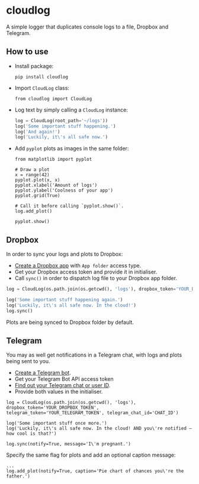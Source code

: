 # cloudlog
A simple logger that duplicates console logs to a file, Dropbox and Telegram.

## How to use

* Install package: 
  
	```
	pip install cloudlog
	```
	
* Import `CloudLog` class:

	```
	from cloudlog import CloudLog
	```

* Log text by simply calling a `CloudLog` instance:

	```python
	log = CloudLog(root_path='~/logs'))
	log('Some important stuff happening.')
	log('And again!')
	log('Luckily, it\'s all safe now.')
	```

* Add `pyplot` plots as images in the same folder:

	```
	from matplotlib import pyplot

	# Draw a plot
	x = range(42)
	pyplot.plot(x, x)
	pyplot.xlabel('Amount of logs')
	pyplot.ylabel('Coolness of your app')
	pyplot.grid(True)

	# Call it before calling `pyplot.show()`.
	log.add_plot()

	pyplot.show()
	```

## Dropbox
In order to sync your logs and plots to Dropbox: 
* [Create a Dropbox app](https://www.dropbox.com/developers/apps/create) with `App folder` access type.
* Get your Dropbox access token and provide it in initialiser.
* Call `sync()` in order to dispatch log file to your Dropbox app folder.

```python
log = CloudLog(os.path.join(os.getcwd(), 'logs'), dropbox_token='YOUR_DROPBOX_TOKEN_HERE')

log('Some important stuff happening again.')
log('Luckily, it\'s all safe now. In the cloud!')
log.sync()
```

Plots are being synced to Dropbox folder by default.

## Telegram
You may as well get notifications in a Telegram chat, with logs and plots being sent to you.
* [Create a Telegram bot](https://core.telegram.org/bots#creating-a-new-bot).
* Get your Telegram Bot API access token
* [Find out your Telegram chat or user ID](http://stackoverflow.com/a/32777943/300131).
* Provide both values in the initialiser.

```
log = CloudLog(os.path.join(os.getcwd(), 'logs'), dropbox_token='YOUR_DROPBOX_TOKEN', telegram_token='YOUR_TELEGRAM_TOKEN', telegram_chat_id='CHAT_ID')

log('Some important stuff once more.')
log('Luckily, it\'s all safe now. In the cloud! AND you\'re notified — how cool is that?')

log.sync(notify=True, message='I\'m pregnant.')
```

Specify the same flag for plots and add an optional caption message:
```
...
log.add_plot(notify=True, caption='Pie chart of chances you\'re the father.')
```
